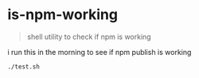 # is-npm-working
> shell utility to check if npm is working

i run this in the morning to see if npm publish is working

```
./test.sh
```
